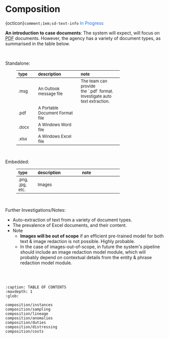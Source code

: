 <br>

# Composition

{octicon}`comment;1em;sd-text-info` <span style="color: #276be9">In Progress</span>

**An introduction to case documents**: The system will expect, will focus on <abbr title="Portable Document">PDF</abbr> documents.  However, the agency has a variety of document types, as summarised in the table below.

<br>

Standalone:

<table style="width: 65%; font-size: small; margin-left: 35px;">
    <colgroup>
        <col span="1" style="width: 7.0%;">
        <col span="1" style="width: 21.5%;">
        <col span="1" style="width: 21.5%;">
    </colgroup>
    <thead><tr style="text-align: left"><th>type</th><th>description</th><th>note</th></tr></thead>
    <tr><td>.msg</td><td>An Outlook message file</td><td>The team can provide<br>the `.pdf` format.  Investigate auto text extraction.</td></tr>
    <tr><td>.pdf</td><td>A Portable Document Format<br> file</td><td></td></tr>
    <tr><td>.docx</td><td>A Windows Word file</td><td></td></tr>
    <tr><td>.xlsx</td><td>A Windows Excel file </td><td></td></tr>
</table>


<br>

Embedded:

<table style="width: 65%; font-size: small; margin-left: 35px;">
    <colgroup>
        <col span="1" style="width: 7.0%;">
        <col span="1" style="width: 21.5%;">
        <col span="1" style="width: 21.5%;">
    </colgroup>
    <thead><tr style="text-align: left"><th>type</th><th>description</th><th>note</th></tr></thead>
    <tr><td>.png, .jpg,<br>etc.</td><td>Images</td><td></td></tr>
</table>


<br>

Further Investigations/Notes:

* Auto-extraction of text from a variety of document types.
* The prevalence of Excel documents, and their content.
* Note
    * **Images will be out of scope** if an efficient pre-trained model for both text & image redaction is not possible.  Highly probable.
    * In the case of images-out-of-scope, in future the system's pipeline should include an image redaction model module, which will probably depend on contextual details from the entity & phrase redaction model module.


<br>
<br>

```{toctree}
:caption: TABLE OF CONTENTS
:maxdepth: 1
:glob:

composition/instances
composition/sampling
composition/lineage
composition/anomalies
composition/duties
composition/distressing
composition/costs
```

<br>
<br>

<br>
<br>

<br>
<br>

<br>
<br>

